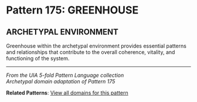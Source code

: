 # Pattern 175: GREENHOUSE

## ARCHETYPAL ENVIRONMENT

Greenhouse within the archetypal environment provides essential patterns and relationships that contribute to the overall coherence, vitality, and functioning of the system.

---

*From the UIA 5-fold Pattern Language collection*  
*Archetypal domain adaptation of Pattern 175*

**Related Patterns**: [View all domains for this pattern](../../UIA/md/T175%20GREENHOUSE.md)
